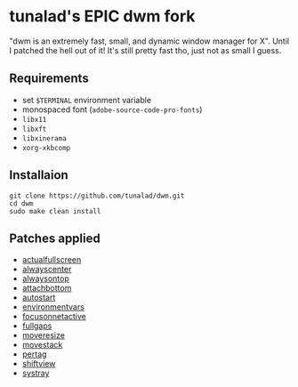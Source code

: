 # tunalad's EPIC dwm fork
"dwm is an extremely fast, small, and dynamic window manager for X". Until I patched the hell out of it! It's still pretty fast tho, just not as small I guess.

## Requirements
- set `$TERMINAL` environment variable
- monospaced font (`adobe-source-code-pro-fonts`)
- `libx11`
- `libxft`
- `libxinerama`
- `xorg-xkbcomp`

## Installaion
```
git clone https://github.com/tunalad/dwm.git
cd dwm
sudo make clean install
```

## Patches applied
- [actualfullscreen](https://dwm.suckless.org/patches/actualfullscreen/)
- [alwayscenter](https://dwm.suckless.org/patches/alwayscenter/)
- [alwaysontop](https://dwm.suckless.org/patches/alwaysontop/)
- [attachbottom](https://dwm.suckless.org/patches/attachbottom/)
- [autostart](https://dwm.suckless.org/patches/autostart/)
- [environmentvars](https://dwm.suckless.org/patches/environmentvars/)
- [focusonnetactive](https://dwm.suckless.org/patches/focusonnetactive/)
- [fullgaps](https://dwm.suckless.org/patches/fullgaps/)
- [moveresize](https://dwm.suckless.org/patches/moveresize/)
- [movestack](https://dwm.suckless.org/patches/movestack/)
- [pertag](https://dwm.suckless.org/patches/pertag/)
- [shiftview](https://lists.suckless.org/dev/1104/7590.html)
- [systray](https://dwm.suckless.org/patches/systray/)
